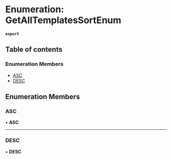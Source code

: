 # Enumeration: GetAllTemplatesSortEnum

**`export`**

## Table of contents

### Enumeration Members

- [ASC](GetAllTemplatesSortEnum.md#asc)
- [DESC](GetAllTemplatesSortEnum.md#desc)

## Enumeration Members

### <a id="asc" name="asc"></a> ASC

• **ASC**

___

### <a id="desc" name="desc"></a> DESC

• **DESC**
